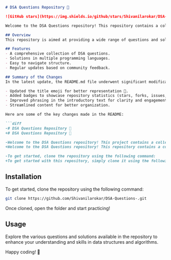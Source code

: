```markdown
# DSA Questions Repository 🎉

![GitHub stars](https://img.shields.io/github/stars/Shivanilarokar/DSA-Questions-?style=social) ![Forks](https://img.shields.io/github/forks/Shivanilarokar/DSA-Questions-?style=social) ![Issues](https://img.shields.io/github/issues/Shivanilarokar/DSA-Questions-)

Welcome to the DSA Questions repository! This repository contains a collection of data structure and algorithm questions to help you master coding interviews and improve your problem-solving skills.

## Overview
This repository is aimed at providing a wide range of questions and solutions related to data structures and algorithms, making it an excellent resource for coding interview preparation.

## Features
- A comprehensive collection of DSA questions.
- Solutions in multiple programming languages.
- Easy to navigate structure.
- Regular updates based on community feedback.

## Summary of the Changes
In the latest update, the README.md file underwent significant modifications to enhance clarity and engagement:

- Updated the title emoji for better representation 🎈.
- Added badges to showcase repository statistics (stars, forks, issues, etc.).
- Improved phrasing in the introductory text for clarity and engagement.
- Streamlined content for better organization.

Here are some of the key changes made in the README:

```diff
-# DSA Questions Repository 📖
+# DSA Questions Repository 🎈

-Welcome to the DSA Questions repository! This project contains a collection of Data Structure and Algorithm questions designed to help you improve your coding skills.
+Welcome to the DSA Questions repository! This repository contains a collection of data structure and algorithm questions to help you master coding interviews and improve your problem-solving skills.

-To get started, clone the repository using the following command:
+To get started with this repository, simply clone it using the following command:
```

## Installation
To get started, clone the repository using the following command:

```bash
git clone https://github.com/Shivanilarokar/DSA-Questions-.git
```

Once cloned, open the folder and start practicing!

## Usage
Explore the various questions and solutions available in the repository to enhance your understanding and skills in data structures and algorithms.

Happy coding! 🚀
```